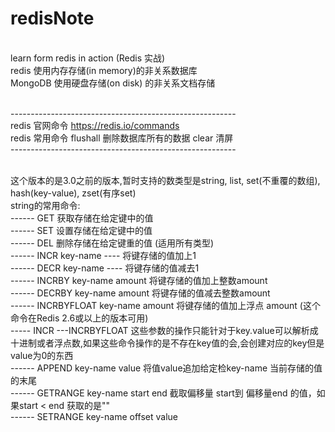 # redisNote

<br> learn form redis in action (Redis 实战) 
<br>  redis 使用内存存储(in memory)的非关系数据库
<br>  MongoDB 使用硬盘存储(on disk) 的非关系文档存储 

<br>--------------------------------------------------------
<br> redis 官网命令 https://redis.io/commands
<br> redis 常用命令 flushall 删除数据库所有的数据 clear  清屏 
<br>--------------------------------------------------------

<br> 这个版本的是3.0之前的版本,暂时支持的数类型是string, list, set(不重覆的数组), hash(key-value), zset(有序set)
<br> string的常用命令:
<br> ------ GET 获取存储在给定键中的值
<br> ------ SET 设置存储在给定键中的值
<br> ------ DEL 删除存储在给定键重的值 (适用所有类型)
<br> ------ INCR key-name ---- 将键存储的值加上1
<br> ------ DECR key-name ---- 将键存储的值减去1
<br> ------ INCRBY key-name amount 将键存储的值加上整数amount 
<br> ------ DECRBY key-name amount 将键存储的值减去整数amount 
<br> ------ INCRBYFLOAT key-name amount 将键存储的值加上浮点 amount (这个命令在Redis 2.6或以上的版本可用)
<br> ----- INCR ---INCRBYFLOAT 这些参数的操作只能针对于key.value可以解析成十进制或者浮点数,如果这些命令操作的是不存在key值的会,会创建对应的key但是value为0的东西
<br> ------ APPEND key-name value 将值value追加给定检key-name 当前存储的值的末尾
<br> ------ GETRANGE key-name start end 截取偏移量 start到 偏移量end 的值，如果start < end 获取的是""
<br> ------ SETRANGE key-name offset value






